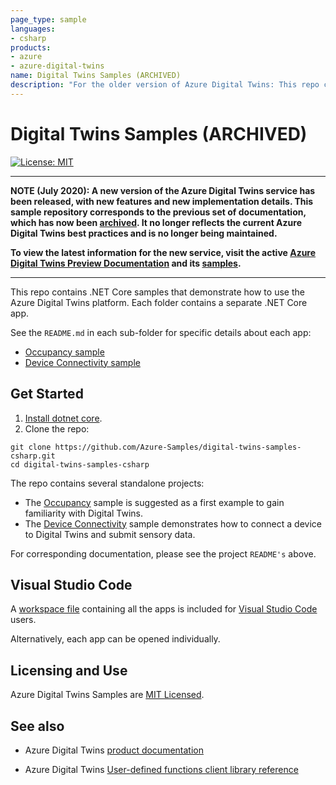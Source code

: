 ```yaml
---
page_type: sample
languages:
- csharp
products:
- azure
- azure-digital-twins
name: Digital Twins Samples (ARCHIVED)
description: "For the older version of Azure Digital Twins: This repo contains .NET Core samples that demonstrate how to use the Azure Digital Twins platform. Each folder contains a separate .NET Core app."
---
```


# Digital Twins Samples (ARCHIVED)

[![License: MIT](https://img.shields.io/badge/License-MIT-yellow.svg)](https://opensource.org/licenses/MIT)

**************************************************
**NOTE (July 2020): A new version of the Azure Digital Twins service has been released, with new features and new implementation details. This sample repository corresponds to the previous set of documentation, which has now been [archived](https://docs.microsoft.com/previous-versions/azure/digital-twins/about-digital-twins). It no longer reflects the current Azure Digital Twins best practices and is no longer being maintained.**

**To view the latest information for the new service, visit the active [Azure Digital Twins Preview Documentation](https://docs.microsoft.com/azure/digital-twins/) and its [samples](https://docs.microsoft.com/samples/azure-samples/digital-twins-samples/digital-twins-samples/).**
**************************************************

This repo contains .NET Core samples that demonstrate how to use the Azure Digital Twins platform. Each folder contains a separate .NET Core app.  

See the `README.md` in each sub-folder for specific details about each app:

* [Occupancy sample](https://github.com/Azure-Samples/digital-twins-samples-csharp/tree/master/occupancy-quickstart/README.md)
* [Device Connectivity sample](https://github.com/Azure-Samples/digital-twins-samples-csharp/tree/master/device-connectivity/README.md)

## Get Started

1. [Install dotnet core](https://www.microsoft.com/net/download).
1. Clone the repo:

```shell
git clone https://github.com/Azure-Samples/digital-twins-samples-csharp.git
cd digital-twins-samples-csharp
```

The repo contains several standalone projects:

* The [Occupancy](https://github.com/Azure-Samples/digital-twins-samples-csharp/tree/master/occupancy-quickstart/README.md) sample is suggested as a first example to gain familiarity with Digital Twins.
* The [Device Connectivity](https://github.com/Azure-Samples/digital-twins-samples-csharp/tree/master/device-connectivity/README.md) sample demonstrates how to connect a device to Digital Twins and submit sensory data.

For corresponding documentation, please see the project `README's` above.

## Visual Studio Code

A [workspace file](https://github.com/Azure-Samples/digital-twins-samples-csharp/blob/master/digital-twins-samples.code-workspace) containing all the apps is included for [Visual Studio Code](https://code.visualstudio.com/) users.

Alternatively, each app can be opened individually.

## Licensing and Use

Azure Digital Twins Samples are [MIT Licensed](https://github.com/Azure-Samples/digital-twins-samples-csharp/blob/master/LICENSE.md).

## See also

* Azure Digital Twins [product documentation](https://docs.microsoft.com/azure/digital-twins/)

* Azure Digital Twins [User-defined functions client library reference](https://docs.microsoft.com/azure/digital-twins/reference-user-defined-functions-client-library)

